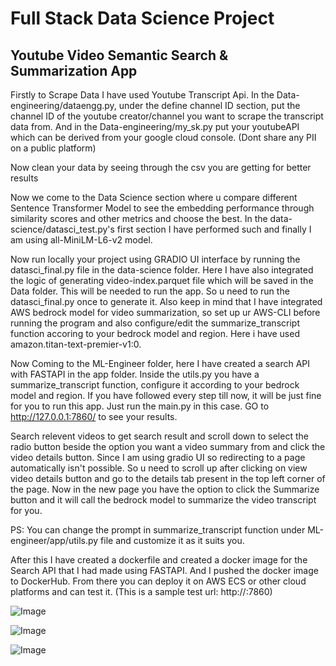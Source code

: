 # Full Stack Data Science Project
## Youtube Video Semantic Search & Summarization App

Firstly to Scrape Data I have used Youtube Transcript Api.
In the Data-engineering/dataengg.py, under the define channel ID section, put the channel ID of the youtube creator/channel you want to scrape the transcript data from.
And in the Data-engineering/my_sk.py put your youtubeAPI which can be derived from your google cloud console. (Dont share any PII on a public platform)

Now clean your data by seeing through the csv you are getting for better results

Now we come to the Data Science section where u compare different Sentence Transformer Model to see the embedding performance through similarity scores and other metrics and choose the best.
In the data-science/datasci_test.py's first section I have performed such and finally I am using all-MiniLM-L6-v2 model.

Now run locally your project using GRADIO UI interface by running the datasci_final.py file in the data-science folder. Here I have also integrated the logic of generating video-index.parquet file which will be saved in the Data folder. This will be needed to run the app. So u need to run the datasci_final.py once to generate it. Also keep in mind that I have integrated AWS bedrock model for video summarization, so set up ur AWS-CLI before running the program and also configure/edit the summarize_transcript function accoring to your bedrock model and region. Here i have used amazon.titan-text-premier-v1:0.

Now Coming to the ML-Engineer folder, here I have created a search API with FASTAPI in the app folder. Inside the utils.py you have a summarize_transcript function, configure it according to your bedrock model and region. If you have followed every step till now, it will be just fine for you to run this app. Just run the main.py in this case. GO to http://127.0.0.1:7860/ to see your results.

Search relevent videos to get search result and scroll down to select the radio button beside the option you want a video summary from and click the video details button. Since I am using gradio UI so redirecting to a page automatically isn't possible. So u need to scroll up after clicking on view video details button and go to the details tab present in the top left corner of the page. Now in the new page you have the option to click the Summarize button and it will call the bedrock model to summarize the video transcript for you.

PS: You can change the prompt in summarize_transcript function under ML-engineer/app/utils.py file and customize it as it suits you.

After this I have created a dockerfile and created a docker image for the Search API that I had made using FASTAPI. And I pushed the docker image to DockerHub. From there you can deploy it on AWS ECS or other cloud platforms and can test it. (This is a sample test url: http://<your-ec2-public-ip>:7860)




![Image](https://github.com/user-attachments/assets/891559de-cae7-4f2e-9e29-6dd2fd9f22a9)




![Image](https://github.com/user-attachments/assets/3086a97c-f841-40a1-8b6c-b60f57e9dbc1)




![Image](https://github.com/user-attachments/assets/fedca477-b64b-447b-b80e-8a71201e252e)
